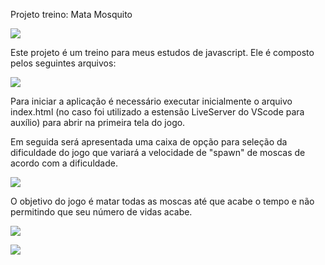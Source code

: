 Projeto treino: Mata Mosquito


![](C:\Users\vinis\AppData\Roaming\marktext\images\2023-08-30-14-32-58-image.png)


Este projeto é um treino para meus estudos de javascript. Ele é composto pelos seguintes arquivos:

![](C:\Users\vinis\AppData\Roaming\marktext\images\2023-08-30-14-38-57-image.png)


Para iniciar a aplicação é necessário executar inicialmente o arquivo index.html (no caso foi utilizado a estensão LiveServer do VScode para auxílio) para abrir na primeira tela do jogo.


Em seguida será apresentada uma caixa de opção para seleção da dificuldade do jogo que variará a velocidade de "spawn" de moscas de acordo com a dificuldade.

![](C:\Users\vinis\AppData\Roaming\marktext\images\2023-08-30-14-41-15-image.png)



O objetivo do jogo é matar todas as moscas até que acabe o tempo e não permitindo que seu número de vidas acabe.



![](C:\Users\vinis\AppData\Roaming\marktext\images\2023-08-30-14-43-19-image.png)





![](C:\Users\vinis\AppData\Roaming\marktext\images\2023-08-30-14-43-57-image.png)
